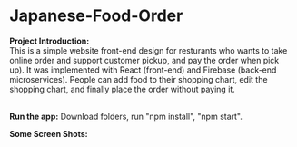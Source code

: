 # Japanese-Food-Order
**Project Introduction:** <br/>
This is a simple website front-end design for resturants who wants to take online order and support customer pickup, and pay the order when pick up). It was implemented with React (front-end) and Firebase (back-end microservices). People can add food to their shopping chart, edit the shopping chart, and finally place the order without paying it.
<br/>
<br/>

**Run the app:**
Download folders, run "npm install", "npm start".

**Some Screen Shots:**
